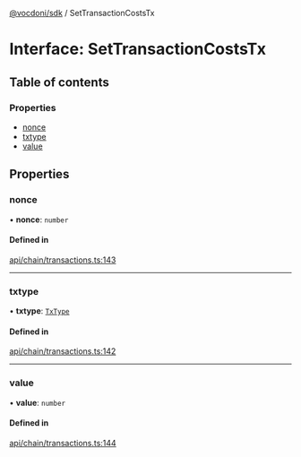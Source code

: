 [@vocdoni/sdk](/sdk) / SetTransactionCostsTx

# Interface: SetTransactionCostsTx

## Table of contents

### Properties

- [nonce](SetTransactionCostsTx#nonce)
- [txtype](SetTransactionCostsTx#txtype)
- [value](SetTransactionCostsTx#value)

## Properties

### nonce

• **nonce**: `number`

#### Defined in

[api/chain/transactions.ts:143](https://github.com/vocdoni/vocdoni-sdk/blob/c61694d51d7ca609cdc86440f23c7a75ea39ea5b/src/api/chain/transactions.ts#L143)

___

### txtype

• **txtype**: [`TxType`](../enums/TxType)

#### Defined in

[api/chain/transactions.ts:142](https://github.com/vocdoni/vocdoni-sdk/blob/c61694d51d7ca609cdc86440f23c7a75ea39ea5b/src/api/chain/transactions.ts#L142)

___

### value

• **value**: `number`

#### Defined in

[api/chain/transactions.ts:144](https://github.com/vocdoni/vocdoni-sdk/blob/c61694d51d7ca609cdc86440f23c7a75ea39ea5b/src/api/chain/transactions.ts#L144)
